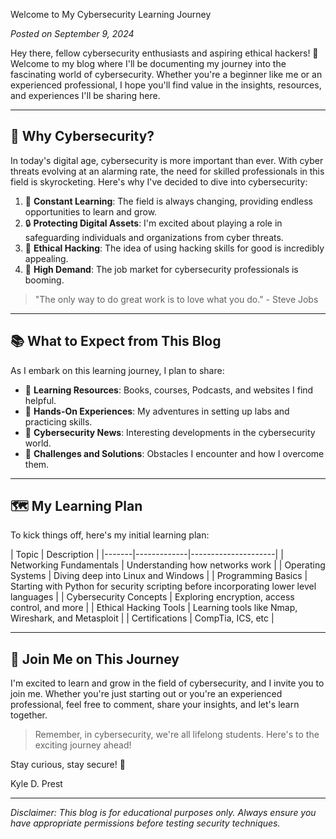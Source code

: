 Welcome to My Cybersecurity Learning Journey

*Posted on September 9, 2024*

Hey there, fellow cybersecurity enthusiasts and aspiring ethical hackers! 👋 Welcome to my blog where I'll be documenting my journey into the fascinating world of cybersecurity. Whether you're a beginner like me or an experienced professional, I hope you'll find value in the insights, resources, and experiences I'll be sharing here.

---

## 🤔 Why Cybersecurity?

In today's digital age, cybersecurity is more important than ever. With cyber threats evolving at an alarming rate, the need for skilled professionals in this field is skyrocketing. Here's why I've decided to dive into cybersecurity:

1. 🚀 **Constant Learning**: The field is always changing, providing endless opportunities to learn and grow.
2. 🔒 **Protecting Digital Assets**: I'm excited about playing a role in safeguarding individuals and organizations from cyber threats.
3. 🎩 **Ethical Hacking**: The idea of using hacking skills for good is incredibly appealing.
4. 💼 **High Demand**: The job market for cybersecurity professionals is booming.

> "The only way to do great work is to love what you do." - Steve Jobs

---

## 📚 What to Expect from This Blog

As I embark on this learning journey, I plan to share:

- 📖 **Learning Resources**: Books, courses, Podcasts, and websites I find helpful.
- 🧪 **Hands-On Experiences**: My adventures in setting up labs and practicing skills.
- 📰 **Cybersecurity News**: Interesting developments in the cybersecurity world.
- 🧗 **Challenges and Solutions**: Obstacles I encounter and how I overcome them.

---

## 🗺️ My Learning Plan

To kick things off, here's my initial learning plan:

| Topic | Description |
|-------|-------------|---------------------|
| Networking Fundamentals | Understanding how networks work |
| Operating Systems | Diving deep into Linux and Windows |
| Programming Basics | Starting with Python for security scripting before incorporating lower level languages | 
| Cybersecurity Concepts | Exploring encryption, access control, and more | 
| Ethical Hacking Tools | Learning tools like Nmap, Wireshark, and Metasploit |
| Certifications | CompTia, ICS, etc |


---

## 🤝 Join Me on This Journey

I'm excited to learn and grow in the field of cybersecurity, and I invite you to join me. Whether you're just starting out or you're an experienced professional, feel free to comment, share your insights, and let's learn together.

> Remember, in cybersecurity, we're all lifelong students. Here's to the exciting journey ahead!

Stay curious, stay secure! 🔐

Kyle D. Prest

---

*Disclaimer: This blog is for educational purposes only. Always ensure you have appropriate permissions before testing security techniques.*
